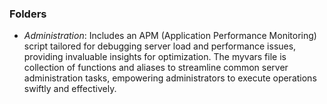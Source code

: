 ### Folders

- *Administration*:
Includes an APM (Application Performance Monitoring) script tailored for debugging server load and performance issues, providing invaluable insights for optimization. The myvars file is collection of functions and aliases to streamline common server administration tasks, empowering administrators to execute operations swiftly and effectively.